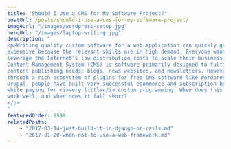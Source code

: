 ```yaml
---
title: "Should I Use a CMS for My Software Project?"
postUrl: /posts/should-i-use-a-cms-for-my-software-project/
imageUrl: "/images/wordpress-setup.jpg"
heroUrl: "/images/laptop-writing.jpg"
description: "
<p>Writing quality custom software for a web application can quickly get very
expensive because the relevant skills are in high demand. Everyone wants to
leverage the Internet's low distribution costs to scale their business. A
Content Management System (CMS) is software primarily designed to fulfill
content publishing needs: blogs, news websites, and newsletters. However,
through a rich ecosystem of plugins for free CMS software like Wordpress and
Drupal, people have built very successful ecommerce and subscription businesses
while paying for <i>very little</i> custom programming. When does this approach
work well, and when does it fall short?
</p>
"
featuredOrder: 9999
relatedPosts:
    - "2017-03-14-just-build-it-in-django-or-rails.md"
    - "2017-01-20-when-not-to-use-a-web-framework.md"
---
```

